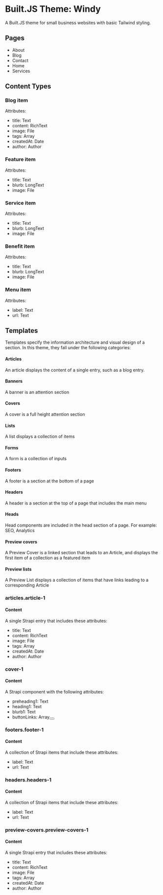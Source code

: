 # Built.JS Theme: Windy

A Built.JS theme for small business websites with basic Tailwind styling.

## Pages
- About
- Blog
- Contact
- Home
- Services

## Content Types
### Blog item
Attributes:
- title: Text
- content: RichText
- image: File
- tags: Array<Tag>
- createdAt: Date
- author: Author

### Feature item
Attributes:
- title: Text
- blurb: LongText
- image: File

### Service item 
Attributes:
- title: Text
- blurb: LongText
- image: File

### Benefit item
Attributes:
- title: Text
- blurb: LongText
- image: File

### Menu item
Attributes:
- label: Text
- url: Text

## Templates
Templates specify the information architecture and visual design of a section. In this theme, they fall under the following categories:
#### Articles
An article displays the content of a single entry, such as a blog entry.
#### Banners
A banner is an attention section
#### Covers
A cover is a full height attention section
#### Lists
A list displays a collection of items
#### Forms
A form is a collection of inputs
#### Footers
A footer is a section at the bottom of a page
#### Headers
A header is a section at the top of a page that includes the main menu
#### Heads
Head components are included in the head section of a page. For example: SEO, Analytics
#### Preview covers
A Preview Cover is a linked section that leads to an Article, and displays the first item of a collection as a featured item
#### Preview lists
A Preview List displays a collection of items that have links leading to a corresponding Article

### articles.article-1
#### Content
A single Strapi entry that includes these attributes:
- title: Text
- content: RichText
- image: File
- tags: Array<Tag>
- createdAt: Date
- author: Author

### cover-1
#### Content
A Strapi component with the following attributes:
- preheading1: Text
- heading1: Text
- blurb1: Text
- buttonLinks: Array<Button>

### footers.footer-1
#### Content
A collection of Strapi items that include these attributes:
- label: Text
- url: Text

### headers.headers-1
#### Content
A collection of Strapi items that include these attributes:
- label: Text
- url: Text

### preview-covers.preview-covers-1
#### Content
A single Strapi entry that includes these attributes:
- title: Text
- content: RichText
- image: File
- tags: Array<Tag>
- createdAt: Date
- author: Author